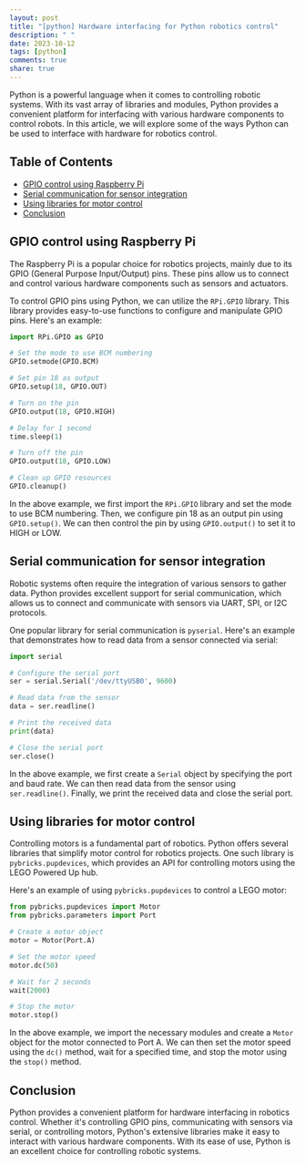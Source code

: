 ```yaml
---
layout: post
title: "[python] Hardware interfacing for Python robotics control"
description: " "
date: 2023-10-12
tags: [python]
comments: true
share: true
---
```


Python is a powerful language when it comes to controlling robotic systems. With its vast array of libraries and modules, Python provides a convenient platform for interfacing with various hardware components to control robots. In this article, we will explore some of the ways Python can be used to interface with hardware for robotics control.

## Table of Contents

- [GPIO control using Raspberry Pi](#gpio-control-using-raspberry-pi)
- [Serial communication for sensor integration](#serial-communication-for-sensor-integration)
- [Using libraries for motor control](#using-libraries-for-motor-control)
- [Conclusion](#conclusion)

## GPIO control using Raspberry Pi

The Raspberry Pi is a popular choice for robotics projects, mainly due to its GPIO (General Purpose Input/Output) pins. These pins allow us to connect and control various hardware components such as sensors and actuators.

To control GPIO pins using Python, we can utilize the `RPi.GPIO` library. This library provides easy-to-use functions to configure and manipulate GPIO pins. Here's an example:

```python
import RPi.GPIO as GPIO

# Set the mode to use BCM numbering
GPIO.setmode(GPIO.BCM)

# Set pin 18 as output
GPIO.setup(18, GPIO.OUT)

# Turn on the pin
GPIO.output(18, GPIO.HIGH)

# Delay for 1 second
time.sleep(1)

# Turn off the pin
GPIO.output(18, GPIO.LOW)

# Clean up GPIO resources
GPIO.cleanup()
```

In the above example, we first import the `RPi.GPIO` library and set the mode to use BCM numbering. Then, we configure pin 18 as an output pin using `GPIO.setup()`. We can then control the pin by using `GPIO.output()` to set it to HIGH or LOW.

## Serial communication for sensor integration

Robotic systems often require the integration of various sensors to gather data. Python provides excellent support for serial communication, which allows us to connect and communicate with sensors via UART, SPI, or I2C protocols.

One popular library for serial communication is `pyserial`. Here's an example that demonstrates how to read data from a sensor connected via serial:

```python
import serial

# Configure the serial port
ser = serial.Serial('/dev/ttyUSB0', 9600)

# Read data from the sensor
data = ser.readline()

# Print the received data
print(data)

# Close the serial port
ser.close()
```

In the above example, we first create a `Serial` object by specifying the port and baud rate. We can then read data from the sensor using `ser.readline()`. Finally, we print the received data and close the serial port.

## Using libraries for motor control

Controlling motors is a fundamental part of robotics. Python offers several libraries that simplify motor control for robotics projects. One such library is `pybricks.pupdevices`, which provides an API for controlling motors using the LEGO Powered Up hub.

Here's an example of using `pybricks.pupdevices` to control a LEGO motor:

```python
from pybricks.pupdevices import Motor
from pybricks.parameters import Port

# Create a motor object
motor = Motor(Port.A)

# Set the motor speed
motor.dc(50)

# Wait for 2 seconds
wait(2000)

# Stop the motor
motor.stop()
```

In the above example, we import the necessary modules and create a `Motor` object for the motor connected to Port A. We can then set the motor speed using the `dc()` method, wait for a specified time, and stop the motor using the `stop()` method.

## Conclusion

Python provides a convenient platform for hardware interfacing in robotics control. Whether it's controlling GPIO pins, communicating with sensors via serial, or controlling motors, Python's extensive libraries make it easy to interact with various hardware components. With its ease of use, Python is an excellent choice for controlling robotic systems.